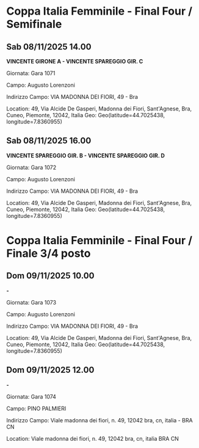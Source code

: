 

# Coppa Italia Femminile  - Final Four / Semifinale 

## Sab 08/11/2025 14.00

<strong>VINCENTE GIRONE A - VINCENTE SPAREGGIO GIR. C</strong>

Giornata: Gara 1071

Campo: Augusto Lorenzoni 

Indirizzo Campo:  VIA MADONNA DEI FIORI, 49 - Bra

Location: 49, Via Alcide De Gasperi, Madonna dei Fiori, Sant'Agnese, Bra, Cuneo, Piemonte, 12042, Italia
Geo: Geo(latitude=44.7025438, longitude=7.8360955)


## Sab 08/11/2025 16.00

<strong>VINCENTE SPAREGGIO GIR. B - VINCENTE SPAREGGIO GIR. D</strong>

Giornata: Gara 1072

Campo: Augusto Lorenzoni 

Indirizzo Campo:  VIA MADONNA DEI FIORI, 49 - Bra

Location: 49, Via Alcide De Gasperi, Madonna dei Fiori, Sant'Agnese, Bra, Cuneo, Piemonte, 12042, Italia
Geo: Geo(latitude=44.7025438, longitude=7.8360955)



# Coppa Italia Femminile  - Final Four / Finale 3/4 posto

## Dom 09/11/2025 10.00

<strong> - </strong>

Giornata: Gara 1073

Campo: Augusto Lorenzoni 

Indirizzo Campo:  VIA MADONNA DEI FIORI, 49 - Bra

Location: 49, Via Alcide De Gasperi, Madonna dei Fiori, Sant'Agnese, Bra, Cuneo, Piemonte, 12042, Italia
Geo: Geo(latitude=44.7025438, longitude=7.8360955)


## Dom 09/11/2025 12.00

<strong> - </strong>

Giornata: Gara 1074

Campo: PINO PALMIERI 

Indirizzo Campo:  Viale madonna dei fiori, n. 49, 12042 bra, cn, italia - BRA  CN

Location:  Viale madonna dei fiori, n. 49, 12042 bra, cn, italia BRA  CN

